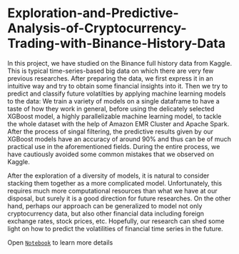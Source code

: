 # Exploration-and-Predictive-Analysis-of-Cryptocurrency-Trading-with-Binance-History-Data
In this project, we have studied on the Binance full history data from Kaggle. This is typical time-series-based big data on which there are very few previous researches. After preparing the data, we first express it in an intuitive way and try to obtain some financial insights into it. Then we try to predict and classify future volatilties by applying machine learning models to the data: We train a variety of models on a single dataframe to have a taste of how they work in general, before using the delicately selected XGBoost model, a highly parallelizable machine learning model, to tackle the whole dataset with the help of Amazon EMR Cluster and Apache Spark. After the process of singal filtering, the predictive results given by our XGBoost models have an accuracy of around 90% and thus can be of much practical use in the aforementioned fields. During the entire process, we have cautiously avoided some common mistakes that we observed on Kaggle.

After the exploration of a diversity of models, it is natural to consider stacking them together as a more complicated model. Unfortunately, this requires much more computational resources than what we have at our disposal, but surely it is a good direction for future researches. On the other hand, perhaps our approach can be generalized to model not only cryptocurrency data, but also other financial data including foreign exchange rates, stock prices, etc. Hopefully, our research can shed some light on how to predict the volatilities of financial time series in the future.


Open [`Notebook`](https://github.com/Hugo-coder-hjh/Exploration-and-Predictive-Analysis-of-Cryptocurrency-Trading-with-Binance-History-Data/blob/main/Exploration-and-Predictive-Analysis.ipynb) to learn more details
